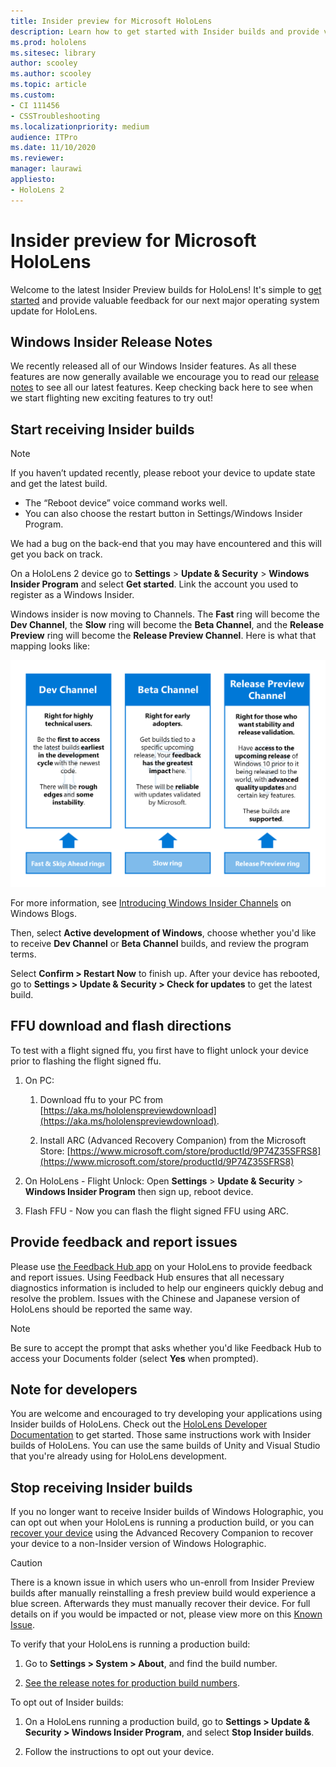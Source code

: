```yaml
---
title: Insider preview for Microsoft HoloLens
description: Learn how to get started with Insider builds and provide valuable feedback for our next major operating system update for HoloLens.
ms.prod: hololens
ms.sitesec: library
author: scooley
ms.author: scooley
ms.topic: article
ms.custom:
- CI 111456
- CSSTroubleshooting
ms.localizationpriority: medium
audience: ITPro
ms.date: 11/10/2020
ms.reviewer: 
manager: laurawi
appliesto:
- HoloLens 2
---
```


# Insider preview for Microsoft HoloLens

Welcome to the latest Insider Preview builds for HoloLens! It's simple to [get started](hololens-insider.md#start-receiving-insider-builds) and provide valuable feedback for our next major operating system update for HoloLens.

## Windows Insider Release Notes

We recently released all of our Windows Insider features. As all these features are now generally available we encourage you to read our [release notes](hololens-release-notes.md) to see all our latest features. Keep checking back here to see when we start flighting new exciting features to try out!

## Start receiving Insider builds

> [!NOTE]
> If you haven’t updated recently, please reboot your device to update state and get the latest build.
> -	The “Reboot device” voice command works well. 
> -	You can also choose the restart button in Settings/Windows Insider Program.
>
> We had a bug on the back-end that you may have encountered and this will get you back on track.

On a HoloLens 2 device go to **Settings** > **Update & Security** > **Windows Insider Program** and select **Get started**. Link the account you used to register as a Windows Insider.

Windows insider is now moving to Channels. The **Fast** ring will become the **Dev Channel**, the **Slow** ring will become the **Beta Channel**, and the **Release Preview** ring will become the **Release Preview Channel**. Here is what that mapping looks like:

![Windows Insider Channels explanation](images/WindowsInsiderChannels.png)

For more information, see [Introducing Windows Insider Channels](https://blogs.windows.com/windowsexperience/2020/06/15/introducing-windows-insider-channels) on Windows Blogs.

Then, select **Active development of Windows**, choose whether you'd like to receive **Dev Channel** or **Beta Channel** builds, and review the program terms.

Select **Confirm > Restart Now** to finish up. After your device has rebooted, go to **Settings > Update & Security > Check for updates** to get the latest build.

## FFU download and flash directions
To test with a flight signed ffu, you first have to flight unlock your device prior to flashing the flight signed ffu.
1. On PC:

    1. Download ffu to your PC from [https://aka.ms/hololenspreviewdownload](https://aka.ms/hololenspreviewdownload).
    
    1. Install ARC (Advanced Recovery Companion) from the Microsoft Store: [https://www.microsoft.com/store/productId/9P74Z35SFRS8](https://www.microsoft.com/store/productId/9P74Z35SFRS8)
    
1. On HoloLens - Flight Unlock: Open **Settings** > **Update & Security** > **Windows Insider Program** then sign up, reboot device.

1. Flash FFU - Now you can flash the flight signed FFU using ARC.

## Provide feedback and report issues

Please use [the Feedback Hub app](hololens-feedback.md) on your HoloLens to provide feedback and report issues. Using Feedback Hub ensures that all necessary diagnostics information is included to help our engineers quickly debug and resolve the problem.  Issues with the Chinese and Japanese version of HoloLens should be reported the same way.

> [!NOTE]
> Be sure to accept the prompt that asks whether you'd like Feedback Hub to access your Documents folder (select **Yes** when prompted).

## Note for developers

You are welcome and encouraged to try developing your applications using Insider builds of HoloLens.  Check out the [HoloLens Developer Documentation](https://developer.microsoft.com/windows/mixed-reality/development) to get started. Those same instructions work with Insider builds of HoloLens.  You can use the same builds of Unity and Visual Studio that you're already using for HoloLens development.

## Stop receiving Insider builds

If you no longer want to receive Insider builds of Windows Holographic, you can opt out when your HoloLens is running a production build, or you can [recover your device](hololens-recovery.md) using the Advanced Recovery Companion to recover your device to a non-Insider version of Windows Holographic.

> [!CAUTION]
> There is a known issue in which users who un-enroll from Insider Preview builds after manually reinstalling a fresh preview build would experience a blue screen. Afterwards they must manually recover their device. For full details on if you would be impacted or not, please view more on this [Known Issue](https://docs.microsoft.com/hololens/hololens-known-issues?source=docs#blue-screen-is-shown-after-unenrolling-from-insider-preview-builds-on-a-device-reflashed-with-a-insider-build).

To verify that your HoloLens is running a production build:

1. Go to **Settings > System > About**, and find the build number.

1. [See the release notes for production build numbers](hololens-release-notes.md).

To opt out of Insider builds:

1. On a HoloLens running a production build, go to **Settings > Update & Security > Windows Insider Program**, and select **Stop Insider builds**.

1. Follow the instructions to opt out your device.

